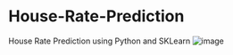 # House-Rate-Prediction
House Rate Prediction using Python and SKLearn
![image](https://user-images.githubusercontent.com/91139017/220568259-3b5d849e-6dff-40d0-ade7-43504fef7e5f.png)

